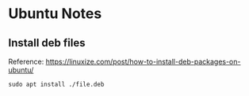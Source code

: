 # Ubuntu Notes

## Install deb files

Reference: https://linuxize.com/post/how-to-install-deb-packages-on-ubuntu/
```
sudo apt install ./file.deb
```